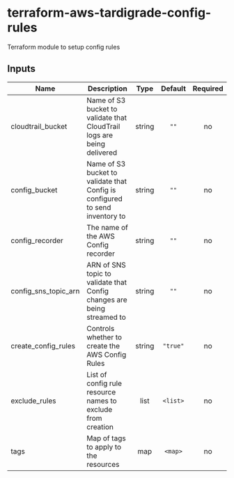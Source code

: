 # terraform-aws-tardigrade-config-rules

Terraform module to setup config rules

## Inputs

| Name | Description | Type | Default | Required |
|------|-------------|:----:|:-----:|:-----:|
| cloudtrail\_bucket | Name of S3 bucket to validate that CloudTrail logs are being delivered | string | `""` | no |
| config\_bucket | Name of S3 bucket to validate that Config is configured to send inventory to | string | `""` | no |
| config\_recorder | The name of the AWS Config recorder | string | `""` | no |
| config\_sns\_topic\_arn | ARN of SNS topic to validate that Config changes are being streamed to | string | `""` | no |
| create\_config\_rules | Controls whether to create the AWS Config Rules | string | `"true"` | no |
| exclude\_rules | List of config rule resource names to exclude from creation | list | `<list>` | no |
| tags | Map of tags to apply to the resources | map | `<map>` | no |

